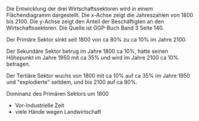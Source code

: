 Die Entwicklung der drei Wirtschaftssektoren wird in einem Flächendiagramm dargestellt.
Die x-Achse zeigt die Jahreszahlen von 1800 bis 2100.
Die y-Achse zeigt den Anteil der Beschäftigten an den Wirtschaftssektoren.
Die Quelle ist GGP-Buch Band 3 Seite 140.

Der Primäre Sektor sinkt seit 1800 von ca 80% zu ca 10% im Jahre 2100.

Der Sekundäre Sektor betrug im Jahre 1800 ca 10%, hatte seinen Höhepunkt im Jahre 1950 mit ca 35% und wird im Jahre 2100 ca 10% betragen.

Der Tertiäre Sektor wuchs von 1800 mit ca 10% auf ca 35% im Jahre 1950 und "explodierte" seitdem, und bis 2100 auf ca 80%.


Dominanz des Primären Sektors um 1800
- Vor-Industrielle Zeit
- viele Hände wegen Landwirtschaft 